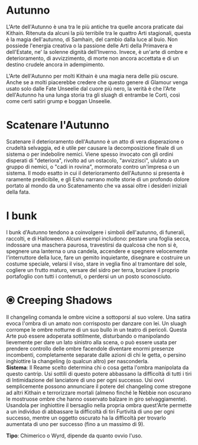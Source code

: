 # Autunno
L'Arte dell'Autunno è una tra le più antiche tra quelle ancora praticate dai Kithain. Ritenuta da alcuni la più terribile tra le quattro Arti stagionali, questa è la magia dell'autunno, di Samhain, del cambio dalla luce al buio. Non possiede l'energia creativa o la passione delle Arti della Primavera e dell'Estate, ne' la solenne dignità dell'Inverno. Invece, è un'arte di ombre e deterioramento, di avvizzimento, di morte non ancora accettata e di un destino crudele ancora in adempimento.  

L'Arte dell'Autunno per molti Kithain è una magia nera delle più oscure. Anche se a molti piacerebbe credere che questo genere di Glamour venga usato solo dalle Fate Unseelie dal cuore più nero, la verità è che l'Arte dell'Autunno ha una lunga storia tra gli sluagh di entrambe le Corti, così come certi satiri grump e boggan Unseelie.  

# Scatenare l'Autunno  
Scatenare il deterioramento dell'Autunno è un atto di vera disperazione o crudeltà selvaggia, ed è utile per causare la decomposizione finale di un sistema o per indebolire nemici. Viene spesso invocato con gli ordini disperati di "deteriora", rivolto ad un ostacolo, "avvizzisci", ululato a un gruppo di nemici, o "cadi in rovina", mormorato contro un'impresa o un sistema. Il modo esatto in cui il deterioramento dell'Autunno si presenta è raramente predicibile, e gli Eshu narrano molte storie di un profondo dolore portato al mondo da uno Scatenamento che va assai oltre i desideri iniziali della fata.  

# I bunk  
I bunk d'Autunno tendono a coinvolgere i simboli dell'autunno, di funerali, raccolti, e di Halloween. Alcuni esempi includono: pestare una foglia secca, indossare una maschera paurosa, travestirsi da qualcosa che non si è, spegnere una lanterna o una candela, accendere e spegnere velocemente l'interruttore della luce, fare un gemito inquietante, disegnare e costruire un costume speciale, velarsi il viso, stare in veglia fino al tramontare del sole, cogliere un frutto maturo, versare del sidro per terra, bruciare il proprio portafoglio con tutti i contenuti, o perdersi un un posto sconosciuto.  

# ⦿ Creeping Shadows  
Il changeling comanda le ombre vicine a sottoporsi al suo volere. Una satira evoca l'ombra di un amato non corrisposto per danzare con lei. Un sluagh corrompe le ombre notturne di un suo bullo in un teatro di pericoli. Questa Arte può essere adoperata sottilmente, disturbando o manipolando lievemente per dare un lato sinistro alla scena, o può essere usata per prendere controllo delle ombre facendole diventare enormi presenze incombenti, completamente separate dalle azioni di chi le getta, o persino inghiottire la changeling (o qualcun altro) per nasconderla.  
**Sistema**: Il Reame scelto determina chi o cosa getta l'ombra manipolata da questo cantrip. Usi sottili di questo potere abbassano la difficoltà di tutti i tiri di Intimidazione del lanciatore di uno per ogni successo. Usi ovvi semplicemente possono annunciare il potere del changeling come stregone ad altri Kithain e terrorizzare mortali (almeno finché le Nebbie non oscurano le mostruose ombre che hanno osservato balzare in giro selvaggiamente). Usandola per inghiottire il bersaglio nella propria ombra quest'Arte permette a un individuo di abbassare la difficoltà di tiri Furtività di uno per ogni successo, mentre un oggetto oscurato ha la difficoltà per trovarlo aumentata di uno per successo (fino a un massimo di 9).  

**Tipo**: Chimerico o Wyrd, dipende da quanto ovvio l'uso.  

